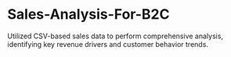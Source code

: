 # Sales-Analysis-For-B2C
Utilized CSV-based sales data to perform comprehensive analysis, identifying key revenue drivers and customer behavior trends.
